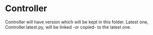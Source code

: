 # Controller
Controller will have version which will be kept in this folder.
Latest one, Controller.latest.py, will be linked -or copied- to the latest one.
